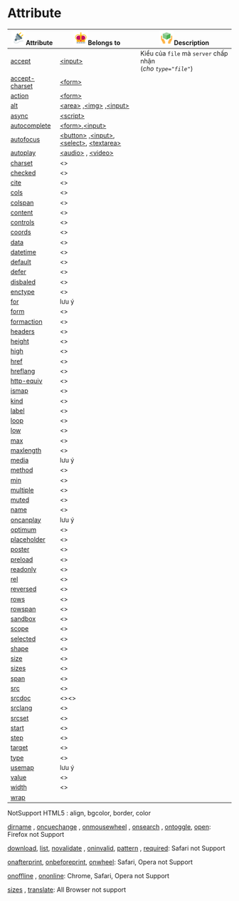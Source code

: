 # Attribute

| ![1](https://raw.githubusercontent.com/Zenfection/Image/master/2021/06/13-10-10-39-icons8-electrical.png)Attribute | ![icons8-queen_crown.png](https://raw.githubusercontent.com/Zenfection/Image/master/2021/06/21-15-29-00-icons8-queen_crown.png)Belongs to                                                                                                            | ![1](https://raw.githubusercontent.com/Zenfection/Image/master/2021/06/13-10-06-26-icons8-handle_with_care.png)Description |
| ------------------------------------------------------------------------------------------------------------------ | ---------------------------------------------------------------------------------------------------------------------------------------------------------------------------------------------------------------------------------------------------- | -------------------------------------------------------------------------------------------------------------------------- |
| [accept](https://www.w3schools.com/tags/att_accept.asp)                                                            | [\<input\>](https://www.w3schools.com/tags/tag_input.asp)                                                                                                                                                                                            | Kiểu của `file` mà `server` chấp nhận<br>(*cho `type="file"`*)                                                             |
| [accept-charset](https://www.w3schools.com/tags/att_accept-charset.asp)                                            | [\<form\>](https://www.w3schools.com/tags/tag_form.asp)                                                                                                                                                                                              |                                                                                                                            |
| [action](https://www.w3schools.com/tags/att_action.asp)                                                            | [\<form\>](https://www.w3schools.com/tags/tag_form.asp)                                                                                                                                                                                              |                                                                                                                            |
| [alt](https://www.w3schools.com/tags/att_alt.asp)                                                                  | [\<area\>](https://www.w3schools.com/tags/tag_area.asp) ,[\<img\>](https://www.w3schools.com/tags/tag_img.asp) ,[\<input\>](https://www.w3schools.com/tags/tag_input.asp)                                                                            |                                                                                                                            |
| [async](https://www.w3schools.com/tags/att_async.asp)                                                              | [\<script\>](https://www.w3schools.com/tags/tag_script.asp)                                                                                                                                                                                          |                                                                                                                            |
| [autocomplete](https://www.w3schools.com/tags/att_autocomplete.asp)                                                | [\<form\>](https://www.w3schools.com/tags/tag_form.asp),[\<input\>](https://www.w3schools.com/tags/tag_input.asp)                                                                                                                                    |                                                                                                                            |
| [autofocus](https://www.w3schools.com/tags/att_autofocus.asp)                                                      | [\<button\>](https://www.w3schools.com/tags/tag_button.asp) ,[\<input\>](https://www.w3schools.com/tags/tag_input.asp), [\<select\>](https://www.w3schools.com/tags/tag_select.asp), [\<textarea\>](https://www.w3schools.com/tags/tag_textarea.asp) |                                                                                                                            |
| [autoplay](https://www.w3schools.com/tags/att_autoplay.asp)                                                        | [\<audio\>](https://www.w3schools.com/tags/tag_audio.asp) , [\<video\>](https://www.w3schools.com/tags/tag_video.asp)                                                                                                                                |                                                                                                                            |
| [charset](https://www.w3schools.com/tags/att_charset.asp)                                                          | \<\>                                                                                                                                                                                                                                                 |                                                                                                                            |
| [checked](https://www.w3schools.com/tags/att_checked.asp)                                                          | \<\>                                                                                                                                                                                                                                                 |                                                                                                                            |
| [cite](https://www.w3schools.com/tags/att_cite.asp)                                                                | \<\>                                                                                                                                                                                                                                                 |                                                                                                                            |
| [cols](https://www.w3schools.com/tags/att_cols.asp)                                                                | \<\>                                                                                                                                                                                                                                                 |                                                                                                                            |
| [colspan](https://www.w3schools.com/tags/att_colspan.asp)                                                          | \<\>                                                                                                                                                                                                                                                 |                                                                                                                            |
| [content](https://www.w3schools.com/tags/att_content.asp)                                                          | \<\>                                                                                                                                                                                                                                                 |                                                                                                                            |
| [controls](https://www.w3schools.com/tags/att_controls.asp)                                                        | \<\>                                                                                                                                                                                                                                                 |                                                                                                                            |
| [coords](https://www.w3schools.com/tags/att_coords.asp)                                                            | \<\>                                                                                                                                                                                                                                                 |                                                                                                                            |
| [data](https://www.w3schools.com/tags/att_data.asp)                                                                | \<\>                                                                                                                                                                                                                                                 |                                                                                                                            |
| [datetime](https://www.w3schools.com/tags/att_datetime.asp)                                                        | \<\>                                                                                                                                                                                                                                                 |                                                                                                                            |
| [default](https://www.w3schools.com/tags/att_default.asp)                                                          | \<\>                                                                                                                                                                                                                                                 |                                                                                                                            |
| [defer](https://www.w3schools.com/tags/att_defer.asp)                                                              | \<\>                                                                                                                                                                                                                                                 |                                                                                                                            |
| [disbaled](https://www.w3schools.com/tags/att_disabled.asp)                                                        | \<\>                                                                                                                                                                                                                                                 |                                                                                                                            |
| [enctype](https://www.w3schools.com/tags/att_enctype.asp)                                                          | \<\>                                                                                                                                                                                                                                                 |                                                                                                                            |
| [for](https://www.w3schools.com/tags/att_for.asp)                                                                  | lưu ý                                                                                                                                                                                                                                                |                                                                                                                            |
| [form](https://www.w3schools.com/tags/att_form.asp)                                                                | \<\>                                                                                                                                                                                                                                                 |                                                                                                                            |
| [formaction](https://www.w3schools.com/tags/att_formaction.asp)                                                    | \<\>                                                                                                                                                                                                                                                 |                                                                                                                            |
| [headers](https://www.w3schools.com/tags/att_headers.asp)                                                          | \<\>                                                                                                                                                                                                                                                 |                                                                                                                            |
| [height](https://www.w3schools.com/tags/att_height.asp)                                                            | \<\>                                                                                                                                                                                                                                                 |                                                                                                                            |
| [high](https://www.w3schools.com/tags/att_high.asp)                                                                | \<\>                                                                                                                                                                                                                                                 |                                                                                                                            |
| [href](https://www.w3schools.com/tags/att_href.asp)                                                                | \<\>                                                                                                                                                                                                                                                 |                                                                                                                            |
| [hreflang](https://www.w3schools.com/tags/att_hreflang.asp)                                                        | \<\>                                                                                                                                                                                                                                                 |                                                                                                                            |
| [http-equiv](https://www.w3schools.com/tags/att_http-equiv.asp)                                                    | \<\>                                                                                                                                                                                                                                                 |                                                                                                                            |
| [ismap](https://www.w3schools.com/tags/att_ismap.asp)                                                              | \<\>                                                                                                                                                                                                                                                 |                                                                                                                            |
| [kind](https://www.w3schools.com/tags/att_kind.asp)                                                                | \<\>                                                                                                                                                                                                                                                 |                                                                                                                            |
| [label](https://www.w3schools.com/tags/att_label.asp)                                                              | \<\>                                                                                                                                                                                                                                                 |                                                                                                                            |
| [loop](https://www.w3schools.com/tags/att_loop.asp)                                                                | \<\>                                                                                                                                                                                                                                                 |                                                                                                                            |
| [low](https://www.w3schools.com/tags/att_low.asp)                                                                  | \<\>                                                                                                                                                                                                                                                 |                                                                                                                            |
| [max](https://www.w3schools.com/tags/att_max.asp)                                                                  | \<\>                                                                                                                                                                                                                                                 |                                                                                                                            |
| [maxlength](https://www.w3schools.com/tags/att_maxlength.asp)                                                      | \<\>                                                                                                                                                                                                                                                 |                                                                                                                            |
| [media](https://www.w3schools.com/tags/att_media.asp)                                                              | lưu ý                                                                                                                                                                                                                                                |                                                                                                                            |
| [method](https://www.w3schools.com/tags/att_method.asp)                                                            | \<\>                                                                                                                                                                                                                                                 |                                                                                                                            |
| [min](https://www.w3schools.com/tags/att_min.asp)                                                                  | \<\>                                                                                                                                                                                                                                                 |                                                                                                                            |
| [multiple](https://www.w3schools.com/tags/att_multiple.asp)                                                        | \<\>                                                                                                                                                                                                                                                 |                                                                                                                            |
| [muted](https://www.w3schools.com/tags/att_muted.asp)                                                              | \<\>                                                                                                                                                                                                                                                 |                                                                                                                            |
| [name](https://www.w3schools.com/tags/att_name.asp)                                                                | \<\>                                                                                                                                                                                                                                                 |                                                                                                                            |
| [oncanplay](https://www.w3schools.com/tags/att_oncanplay.asp)                                                      | lưu ý                                                                                                                                                                                                                                                |                                                                                                                            |
| [optimum](https://www.w3schools.com/tags/att_optimum.asp)                                                          | \<\>                                                                                                                                                                                                                                                 |                                                                                                                            |
| [placeholder](https://www.w3schools.com/tags/att_placeholder.asp)                                                  | \<\>                                                                                                                                                                                                                                                 |                                                                                                                            |
| [poster](https://www.w3schools.com/tags/att_poster.asp)                                                            | \<\>                                                                                                                                                                                                                                                 |                                                                                                                            |
| [preload](https://www.w3schools.com/tags/att_preload.asp)                                                          | \<\>                                                                                                                                                                                                                                                 |                                                                                                                            |
| [readonly](https://www.w3schools.com/tags/att_readonly.asp)                                                        | \<\>                                                                                                                                                                                                                                                 |                                                                                                                            |
| [rel](https://www.w3schools.com/tags/att_rel.asp)                                                                  | \<\>                                                                                                                                                                                                                                                 |                                                                                                                            |
| [reversed](https://www.w3schools.com/tags/att_reversed.asp)                                                        | \<\>                                                                                                                                                                                                                                                 |                                                                                                                            |
| [rows](https://www.w3schools.com/tags/att_rows.asp)                                                                | \<\>                                                                                                                                                                                                                                                 |                                                                                                                            |
| [rowspan](https://www.w3schools.com/tags/att_rowspan.asp)                                                          | \<\>                                                                                                                                                                                                                                                 |                                                                                                                            |
| [sandbox](https://www.w3schools.com/tags/att_sandbox.asp)                                                          | \<\>                                                                                                                                                                                                                                                 |                                                                                                                            |
| [scope](https://www.w3schools.com/tags/att_scope.asp)                                                              | \<\>                                                                                                                                                                                                                                                 |                                                                                                                            |
| [selected](https://www.w3schools.com/tags/att_selected.asp)                                                        | \<\>                                                                                                                                                                                                                                                 |                                                                                                                            |
| [shape](https://www.w3schools.com/tags/att_shape.asp)                                                              | \<\>                                                                                                                                                                                                                                                 |                                                                                                                            |
| [size](https://www.w3schools.com/tags/att_size.asp)                                                                | \<\>                                                                                                                                                                                                                                                 |                                                                                                                            |
| [sizes](https://www.w3schools.com/tags/att_sizes.asp)                                                              | \<\>                                                                                                                                                                                                                                                 |                                                                                                                            |
| [span](https://www.w3schools.com/tags/att_span.asp)                                                                | \<\>                                                                                                                                                                                                                                                 |                                                                                                                            |
| [src](https://www.w3schools.com/tags/att_src.asp)                                                                  | \<\>                                                                                                                                                                                                                                                 |                                                                                                                            |
| [srcdoc](https://www.w3schools.com/tags/att_srcdoc.asp)                                                            | \<\>\<\>                                                                                                                                                                                                                                             |                                                                                                                            |
| [srclang](https://www.w3schools.com/tags/att_srclang.asp)                                                          | \<\>                                                                                                                                                                                                                                                 |                                                                                                                            |
| [srcset](https://www.w3schools.com/tags/att_source_srcset.asp)                                                     | \<\>                                                                                                                                                                                                                                                 |                                                                                                                            |
| [start](https://www.w3schools.com/tags/att_start.asp)                                                              | \<\>                                                                                                                                                                                                                                                 |                                                                                                                            |
| [step](https://www.w3schools.com/tags/att_step.asp)                                                                | \<\>                                                                                                                                                                                                                                                 |                                                                                                                            |
| [target](https://www.w3schools.com/tags/att_target.asp)                                                            | \<\>                                                                                                                                                                                                                                                 |                                                                                                                            |
| [type](https://www.w3schools.com/tags/att_type.asp)                                                                | \<\>                                                                                                                                                                                                                                                 |                                                                                                                            |
| [usemap](https://www.w3schools.com/tags/att_usemap.asp)                                                            | lưu ý                                                                                                                                                                                                                                                |                                                                                                                            |
| [value](https://www.w3schools.com/tags/att_value.asp)                                                              | \<\>                                                                                                                                                                                                                                                 |                                                                                                                            |
| [width](https://www.w3schools.com/tags/att_width.asp)                                                              | \<\>                                                                                                                                                                                                                                                 |                                                                                                                            |
| [wrap](https://www.w3schools.com/tags/att_wrap.asp)                                                                |                                                                                                                                                                                                                                                      |                                                                                                                            |

NotSupport HTML5 : align, bgcolor, border, color

[dirname](https://www.w3schools.com/tags/att_dirname.asp) , [oncuechange](https://www.w3schools.com/tags/att_oncuechange.asp) , [onmousewheel](https://www.w3schools.com/tags/att_onmousewheel.asp) , [onsearch](https://www.w3schools.com/tags/att_onsearch.asp) , [ontoggle](https://www.w3schools.com/tags/att_ontoggle.asp), [open](https://www.w3schools.com/tags/att_open.asp): Firefox not Support

[download](https://www.w3schools.com/tags/att_download.asp), [list](https://www.w3schools.com/tags/att_list.asp), [novalidate](https://www.w3schools.com/tags/att_novalidate.asp) , [oninvalid](https://www.w3schools.com/tags/att_oninvalid.asp), [pattern](https://www.w3schools.com/tags/att_pattern.asp) , [required](https://www.w3schools.com/tags/att_required.asp): Safari not Support

[onafterprint](https://www.w3schools.com/tags/att_onafterprint.asp), [onbeforeprint](https://www.w3schools.com/tags/att_onbeforeprint.asp), [onwheel](https://www.w3schools.com/tags/att_onwheel.asp): Safari, Opera not Support

[onoffline](https://www.w3schools.com/tags/att_onoffline.asp) , [ononline](https://www.w3schools.com/tags/att_ononline.asp): Chrome, Safari, Opera not Support

[sizes](https://www.w3schools.com/tags/att_sizes.asp) , [translate](https://www.w3schools.com/tags/att_translate.asp): All Browser not support
